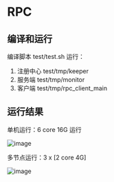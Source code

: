 # RPC

## 编译和运行
编译脚本 test/test.sh
运行：
1. 注册中心 test/tmp/keeper
2. 服务端 test/tmp/monitor
3. 客户端 test/tmp/rpc_client_main

## 运行结果
单机运行：6 core 16G 运行

![image](https://github.com/user-attachments/assets/39e33aaa-9948-410b-922e-96bfeb380796)



多节点运行：3 x \[2 core 4G\]

![image](https://github.com/user-attachments/assets/74753831-8e92-4ab6-b83b-ec288e861509)

